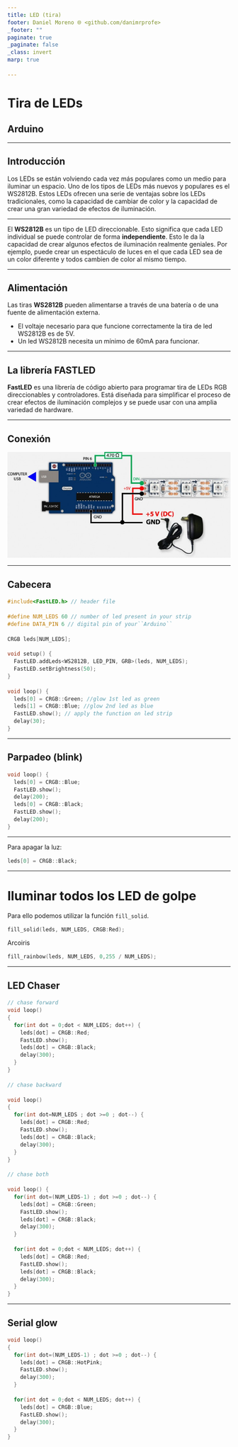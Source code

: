```yaml
---
title: LED (tira)
footer: Daniel Moreno 🌐 <github.com/danimrprofe>
_footer: ""
paginate: true
_paginate: false
_class: invert
marp: true

---
```


# Tira de LEDs
## Arduino

---

## Introducción

Los LEDs se están volviendo cada vez más populares como un medio para iluminar un espacio. Uno de los tipos de LEDs más nuevos y populares es el WS2812B. Estos LEDs ofrecen una serie de ventajas sobre los LEDs tradicionales, como la capacidad de cambiar de color y la capacidad de crear una gran variedad de efectos de iluminación.

---

El **WS2812B** es un tipo de LED direccionable. Esto significa que cada LED individual se puede controlar de forma **independiente**. Esto le da la capacidad de crear algunos efectos de iluminación realmente geniales. Por ejemplo, puede crear un espectáculo de luces en el que cada LED sea de un color diferente y todos cambien de color al mismo tiempo.

---

## Alimentación

Las tiras **WS2812B** pueden alimentarse a través de una batería o de una fuente de alimentación externa.

- El voltaje necesario para que funcione correctamente la tira de led WS2812B es de 5V.
- Un led WS2812B necesita un mínimo de 60mA para funcionar.

---

## La librería FASTLED

**FastLED** es una librería de código abierto para programar tira de LEDs RGB direccionables y controladores. Está diseñada para simplificar el proceso de crear efectos de iluminación complejos y se puede usar con una amplia variedad de hardware.

---

## Conexión

![imagen](img/2022-10-12-16-11-20.png)

---

## Cabecera

```c  linenums="1" title="pruebaLED.ino"
#include<FastLED.h> // header file

#define NUM_LEDS 60 // number of led present in your strip
#define DATA_PIN 6 // digital pin of your``Arduino``

CRGB leds[NUM_LEDS];

void setup() {
  FastLED.addLeds<WS2812B, LED_PIN, GRB>(leds, NUM_LEDS);
  FastLED.setBrightness(50);
}

void loop() {
  leds[0] = CRGB::Green; //glow 1st led as green
  leds[1] = CRGB::Blue; //glow 2nd led as blue
  FastLED.show(); // apply the function on led strip
  delay(30);
}
```

---

## Parpadeo (blink)

```c  linenums="1" title="parpadeoLED.ino"
void loop() {
  leds[0] = CRGB::Blue;
  FastLED.show();
  delay(200);
  leds[0] = CRGB::Black;
  FastLED.show();
  delay(200);
}
```
---

Para apagar la luz:

```c
leds[0] = CRGB::Black;
```

---

# Iluminar todos los LED de golpe

Para ello podemos utilizar la función `fill_solid`.

```c
fill_solid(leds, NUM_LEDS, CRGB:Red);
```

Arcoiris

```c
fill_rainbow(leds, NUM_LEDS, 0,255 / NUM_LEDS);
```

---

## LED Chaser

```c
// chase forward
void loop()
{
  for(int dot = 0;dot < NUM_LEDS; dot++) {
    leds[dot] = CRGB::Red;
    FastLED.show();
    leds[dot] = CRGB::Black;
    delay(300);
  }
}

// chase backward

void loop()
{
  for(int dot=NUM_LEDS ; dot >=0 ; dot--) {
    leds[dot] = CRGB::Red;
    FastLED.show();
    leds[dot] = CRGB::Black;
    delay(300);
  }
}

// chase both

void loop() {
  for(int dot=(NUM_LEDS-1) ; dot >=0 ; dot--) {
    leds[dot] = CRGB::Green;
    FastLED.show();
    leds[dot] = CRGB::Black;
    delay(300);
  }

  for(int dot = 0;dot < NUM_LEDS; dot++) {
    leds[dot] = CRGB::Red;
    FastLED.show();
    leds[dot] = CRGB::Black;
    delay(300);
  }
}
```

---

## Serial glow

```c
void loop()
{
  for(int dot=(NUM_LEDS-1) ; dot >=0 ; dot--) {
    leds[dot] = CRGB::HotPink;
    FastLED.show();
    delay(300);
  }

  for(int dot = 0;dot < NUM_LEDS; dot++) {
    leds[dot] = CRGB::Blue;
    FastLED.show();
    delay(300);
  }
}

```
